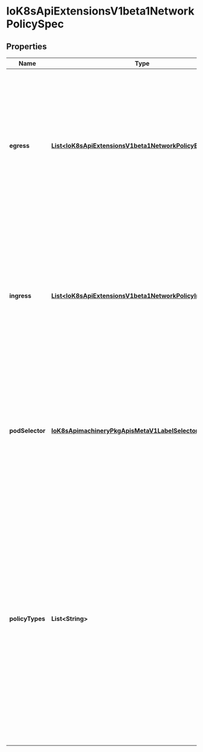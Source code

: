 
# IoK8sApiExtensionsV1beta1NetworkPolicySpec

## Properties
Name | Type | Description | Notes
------------ | ------------- | ------------- | -------------
**egress** | [**List&lt;IoK8sApiExtensionsV1beta1NetworkPolicyEgressRule&gt;**](IoK8sApiExtensionsV1beta1NetworkPolicyEgressRule.md) | List of egress rules to be applied to the selected pods. Outgoing traffic is allowed if there are no NetworkPolicies selecting the pod (and cluster policy otherwise allows the traffic), OR if the traffic matches at least one egress rule across all of the NetworkPolicy objects whose podSelector matches the pod. If this field is empty then this NetworkPolicy limits all outgoing traffic (and serves solely to ensure that the pods it selects are isolated by default). This field is beta-level in 1.8 |  [optional]
**ingress** | [**List&lt;IoK8sApiExtensionsV1beta1NetworkPolicyIngressRule&gt;**](IoK8sApiExtensionsV1beta1NetworkPolicyIngressRule.md) | List of ingress rules to be applied to the selected pods. Traffic is allowed to a pod if there are no NetworkPolicies selecting the pod OR if the traffic source is the pod&#39;s local node, OR if the traffic matches at least one ingress rule across all of the NetworkPolicy objects whose podSelector matches the pod. If this field is empty then this NetworkPolicy does not allow any traffic (and serves solely to ensure that the pods it selects are isolated by default). |  [optional]
**podSelector** | [**IoK8sApimachineryPkgApisMetaV1LabelSelector**](IoK8sApimachineryPkgApisMetaV1LabelSelector.md) | Selects the pods to which this NetworkPolicy object applies.  The array of ingress rules is applied to any pods selected by this field. Multiple network policies can select the same set of pods.  In this case, the ingress rules for each are combined additively. This field is NOT optional and follows standard label selector semantics. An empty podSelector matches all pods in this namespace. | 
**policyTypes** | **List&lt;String&gt;** | List of rule types that the NetworkPolicy relates to. Valid options are \&quot;Ingress\&quot;, \&quot;Egress\&quot;, or \&quot;Ingress,Egress\&quot;. If this field is not specified, it will default based on the existence of Ingress or Egress rules; policies that contain an Egress section are assumed to affect Egress, and all policies (whether or not they contain an Ingress section) are assumed to affect Ingress. If you want to write an egress-only policy, you must explicitly specify policyTypes [ \&quot;Egress\&quot; ]. Likewise, if you want to write a policy that specifies that no egress is allowed, you must specify a policyTypes value that include \&quot;Egress\&quot; (since such a policy would not include an Egress section and would otherwise default to just [ \&quot;Ingress\&quot; ]). This field is beta-level in 1.8 |  [optional]



